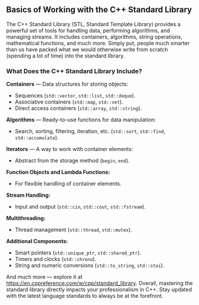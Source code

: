 ﻿## Basics of Working with the C++ Standard Library

The C++ Standard Library (STL, Standard Template Library) provides a powerful set of tools for handling data, performing algorithms, and managing streams. It includes containers, algorithms, string operations, mathematical functions, and much more.
Simply put, people much smarter than us have packed what we would otherwise write from scratch (spending a lot of time) into the standard library.

### What Does the C++ Standard Library Include?

**Containers** — Data structures for storing objects:

- Sequences (`std::vector`, `std::list`, `std::deque`).
- Associative containers (`std::map`, `std::set`).
- Direct access containers (`std::array`, `std::string`).

**Algorithms** — Ready-to-use functions for data manipulation:

- Search, sorting, filtering, iteration, etc. (`std::sort`, `std::find`, `std::accumulate`).

**Iterators** — A way to work with container elements:

- Abstract from the storage method (`begin`, `end`).

**Function Objects and Lambda Functions:**

- For flexible handling of container elements.

**Stream Handling:**

- Input and output (`std::cin`, `std::cout`, `std::fstream`).

**Multithreading:**

- Thread management (`std::thread`, `std::mutex`).

**Additional Components:**

- Smart pointers (`std::unique_ptr`, `std::shared_ptr`).
- Timers and clocks (`std::chrono`).
- String and numeric conversions (`std::to_string`, `std::stoi`).

And much more — explore it at https://en.cppreference.com/w/cpp/standard_library. Overall, mastering the standard library directly impacts your professionalism in C++. Stay updated with the latest language standards to always be at the forefront.
